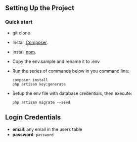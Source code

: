 ## Setting Up the Project

### Quick start ###

- git clone 
- Install [Composer](https://getcomposer.org/). 
- Install [npm](https://docs.npmjs.com/).
- Copy the env.sample and rename it to .env
- Run the series of commands below in you command line:

    ```shell
    composer install
    php artisan key:generate
    ```
    
- Setup the env file with database credentials, then execute:

    ```shell
    php artisan migrate --seed
    ```

## Login Credentials

- **email**: any email in the users table
- **password**: `password`
